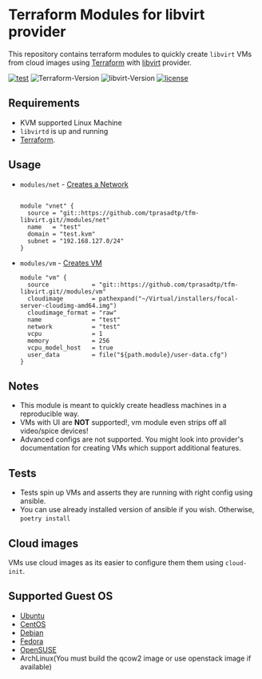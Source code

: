# Terraform Modules for libvirt provider

This repository contains terraform modules to quickly create `libvirt` VMs from cloud images using [Terraform][terraform] with [libvirt][terraform-libvirt] provider.

[![test](https://github.com/tprasadtp/tf-vm/actions/workflows/test.yml/badge.svg)](https://github.com/tprasadtp/tf-vm/actions/workflows/test.yml)
![Terraform-Version](https://img.shields.io/badge/terraform-1.0.x-623CE4?logo=terraform)
![libvirt-Version](https://img.shields.io/badge/provider--libvirt-0.7.1-623CE4?logo=terraform&logoColor=white)
[![license](https://img.shields.io/github/license/tprasadtp/tf-vm?logo=github&labelColor=3A3A3A)](https://github.com/tprasadtp/protonvpn-docker/blob/master/LICENSE)


## Requirements

- KVM supported Linux Machine
- `libvirtd` is up and running
- [Terraform][terraform].

## Usage

- `modules/net` - [Creates a Network](./modules/net/README.md)
  ```hcl

  module "vnet" {
    source = "git::https://github.com/tprasadtp/tfm-libvirt.git//modules/net"
    name   = "test"
    domain = "test.kvm"
    subnet = "192.168.127.0/24"
  }
  ```

- `modules/vm` - [Creates VM](./modules/vm/README.md)

  ```hcl
  module "vm" {
    source            = "git::https://github.com/tprasadtp/tfm-libvirt.git//modules/vm"
    cloudimage        = pathexpand("~/Virtual/installers/focal-server-cloudimg-amd64.img")
    cloudimage_format = "raw"
    name              = "test"
    network           = "test"
    vcpu              = 1
    memory            = 256
    vcpu_model_host   = true
    user_data         = file("${path.module}/user-data.cfg")
  }
  ```

## Notes

- This module is meant to quickly create headless machines in a reproducible way.
- VMs with UI are **NOT** supported!, vm module even strips off all video/spice devices!
- Advanced configs are not supported. You might look into provider's documentation for creating VMs which support additional features.

## Tests

- Tests spin up VMs and asserts they are running with right config using ansible.
- You can use already installed version of ansible if you wish. Otherwise, `poetry install`

## Cloud images

VMs use cloud images as its easier to configure them them using `cloud-init`.

## Supported Guest OS

- [Ubuntu](https://cloud-images.ubuntu.com/)
- [CentOS](http://cloud.centos.org/centos/8/x86_64/images/)
- [Debian](http://cdimage.debian.org/cdimage/openstack/)
- [Fedora](https://alt.fedoraproject.org/cloud/)
- [OpenSUSE](https://software.opensuse.org/distributions/leap#jeos-ports)
- ArchLinux(You must build the qcow2 image or use openstack image if available)

[terraform]: https://terraform.io
[terraform-libvirt]: https://github.com/dmacvicar/terraform-provider-libvirt

